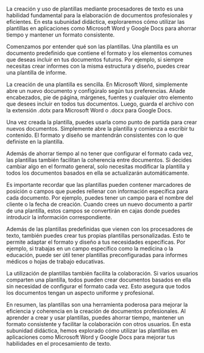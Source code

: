 La creación y uso de plantillas mediante procesadores de texto es una habilidad fundamental para la elaboración de documentos profesionales y eficientes. En esta subunidad didáctica, exploraremos cómo utilizar las plantillas en aplicaciones como Microsoft Word y Google Docs para ahorrar tiempo y mantener un formato consistente.

Comenzamos por entender qué son las plantillas. Una plantilla es un documento predefinido que contiene el formato y los elementos comunes que deseas incluir en tus documentos futuros. Por ejemplo, si siempre necesitas crear informes con la misma estructura y diseño, puedes crear una plantilla de informe.

La creación de una plantilla es sencilla. En Microsoft Word, simplemente abre un nuevo documento y configúralo según tus preferencias. Añade encabezados, pie de página, márgenes, fuentes y cualquier otro elemento que desees incluir en todos tus documentos. Luego, guarda el archivo con la extensión .dotx para Microsoft Word o .docx para Google Docs.

Una vez creada la plantilla, puedes usarla como punto de partida para crear nuevos documentos. Simplemente abre la plantilla y comienza a escribir tu contenido. El formato y diseño se mantendrán consistentes con lo que definiste en la plantilla.

Además de ahorrar tiempo al no tener que configurar el formato cada vez, las plantillas también facilitan la coherencia entre documentos. Si decides cambiar algo en el formato general, solo necesitas modificar la plantilla y todos los documentos basados en ella se actualizarán automáticamente.

Es importante recordar que las plantillas pueden contener marcadores de posición o campos que puedes rellenar con información específica para cada documento. Por ejemplo, puedes tener un campo para el nombre del cliente o la fecha de creación. Cuando crees un nuevo documento a partir de una plantilla, estos campos se convertirán en cajas donde puedes introducir la información correspondiente.

Además de las plantillas predefinidas que vienen con los procesadores de texto, también puedes crear tus propias plantillas personalizadas. Esto te permite adaptar el formato y diseño a tus necesidades específicas. Por ejemplo, si trabajas en un campo específico como la medicina o la educación, puede ser útil tener plantillas preconfiguradas para informes médicos o hojas de trabajo educativas.

La utilización de plantillas también facilita la colaboración. Si varios usuarios comparten una plantilla, todos pueden crear documentos basados en ella sin necesidad de configurar el formato cada vez. Esto asegura que todos los documentos tengan un aspecto uniforme y profesional.

En resumen, las plantillas son una herramienta poderosa para mejorar la eficiencia y coherencia en la creación de documentos profesionales. Al aprender a crear y usar plantillas, puedes ahorrar tiempo, mantener un formato consistente y facilitar la colaboración con otros usuarios. En esta subunidad didáctica, hemos explorado cómo utilizar las plantillas en aplicaciones como Microsoft Word y Google Docs para mejorar tus habilidades en el procesamiento de texto.
